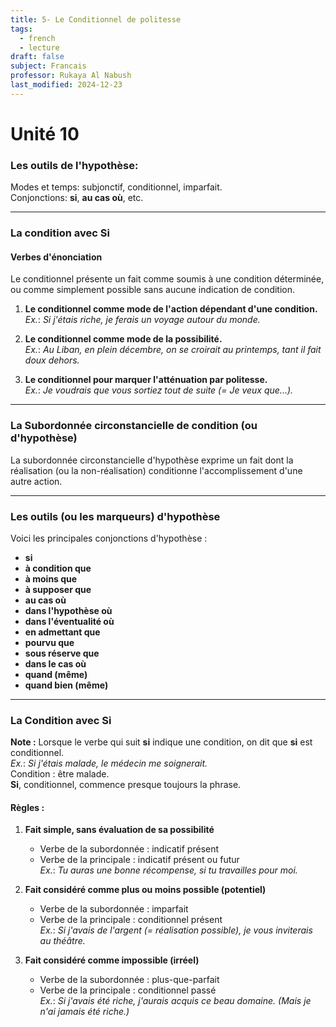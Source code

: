 ```yaml
---
title: 5- Le Conditionnel de politesse
tags:
  - french
  - lecture
draft: false
subject: Francais
professor: Rukaya Al Nabush
last_modified: 2024-12-23
---
```

# Unité 10

### Les outils de l'hypothèse: 
Modes et temps: subjonctif, conditionnel, imparfait.  
Conjonctions: **si**, **au cas où**, etc.

---

### La condition avec Si
#### Verbes d'énonciation

Le conditionnel présente un fait comme soumis à une condition déterminée, ou comme simplement possible sans aucune indication de condition.

1. **Le conditionnel comme mode de l'action dépendant d'une condition.**  
   *Ex.*: _Si j'étais riche, je ferais un voyage autour du monde._

2. **Le conditionnel comme mode de la possibilité.**  
   *Ex.*: _Au Liban, en plein décembre, on se croirait au printemps, tant il fait doux dehors._

3. **Le conditionnel pour marquer l'atténuation par politesse.**  
   *Ex.*: _Je voudrais que vous sortiez tout de suite (= Je veux que...)._

---

### La Subordonnée circonstancielle de condition (ou d'hypothèse)

La subordonnée circonstancielle d'hypothèse exprime un fait dont la réalisation (ou la non-réalisation) conditionne l'accomplissement d'une autre action.

---

### Les outils (ou les marqueurs) d'hypothèse

Voici les principales conjonctions d'hypothèse :
- **si**  
- **à condition que**  
- **à moins que**  
- **à supposer que**  
- **au cas où**  
- **dans l'hypothèse où**  
- **dans l'éventualité où**  
- **en admettant que**  
- **pourvu que**  
- **sous réserve que**  
- **dans le cas où**  
- **quand (même)**  
- **quand bien (même)**  

---

### La Condition avec Si

**Note :** Lorsque le verbe qui suit **si** indique une condition, on dit que **si** est conditionnel.  
*Ex.*: _Si j'étais malade, le médecin me soignerait._  
Condition : être malade.  
**Si**, conditionnel, commence presque toujours la phrase.

#### Règles :
1. **Fait simple, sans évaluation de sa possibilité**  
   - Verbe de la subordonnée : indicatif présent  
   - Verbe de la principale : indicatif présent ou futur  
   *Ex.*: _Tu auras une bonne récompense, si tu travailles pour moi._

2. **Fait considéré comme plus ou moins possible (potentiel)**  
   - Verbe de la subordonnée : imparfait  
   - Verbe de la principale : conditionnel présent  
   *Ex.*: _Si j'avais de l'argent (= réalisation possible), je vous inviterais au théâtre._

3. **Fait considéré comme impossible (irréel)**  
   - Verbe de la subordonnée : plus-que-parfait  
   - Verbe de la principale : conditionnel passé  
   *Ex.*: _Si j'avais été riche, j'aurais acquis ce beau domaine. (Mais je n'ai jamais été riche.)_
